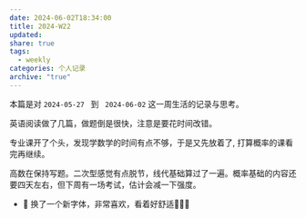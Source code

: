 ```yaml
---
date: 2024-06-02T18:34:00
title: 2024-W22
updated: 
share: true
tags:
  - weekly
categories: 个人记录
archive: "true"
---
```


本篇是对 `2024-05-27 ` 到 ` 2024-06-02` 这一周生活的记录与思考。

英语阅读做了几篇，做题倒是很快，注意是要花时间改错。

专业课开了个头，发现学数学的时间有点不够，于是又先放着了, 打算概率的课看完再继续。

高数在保持写题。二次型感觉有点脱节，线代基础算过了一遍。概率基础的内容还要四天左右，但下周有一场考试，估计会减一下强度。


- 💭 
	换了一个新字体，非常喜欢，看着好舒适🥰🥰🥰


